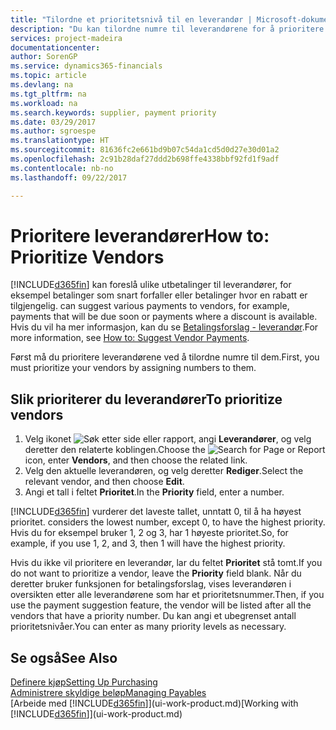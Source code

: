 ```yaml
---
title: "Tilordne et prioritetsnivå til en leverandør | Microsoft-dokumentasjon"
description: "Du kan tilordne numre til leverandørene for å prioritere dem og forenkle betalingsforslag i Financials."
services: project-madeira
documentationcenter: 
author: SorenGP
ms.service: dynamics365-financials
ms.topic: article
ms.devlang: na
ms.tgt_pltfrm: na
ms.workload: na
ms.search.keywords: supplier, payment priority
ms.date: 03/29/2017
ms.author: sgroespe
ms.translationtype: HT
ms.sourcegitcommit: 81636fc2e661bd9b07c54da1cd5d0d27e30d01a2
ms.openlocfilehash: 2c91b28daf27ddd2b698ffe4338bbf92fd1f9adf
ms.contentlocale: nb-no
ms.lasthandoff: 09/22/2017

---
```

# <a name="how-to-prioritize-vendors"></a><span data-ttu-id="311ec-103">Prioritere leverandører</span><span class="sxs-lookup"><span data-stu-id="311ec-103">How to: Prioritize Vendors</span></span>
[!INCLUDE[d365fin](includes/d365fin_md.md)]<span data-ttu-id="311ec-104"> kan foreslå ulike utbetalinger til leverandører, for eksempel betalinger som snart forfaller eller betalinger hvor en rabatt er tilgjengelig.</span><span class="sxs-lookup"><span data-stu-id="311ec-104"> can suggest various payments to vendors, for example, payments that will be due soon or payments where a discount is available.</span></span> <span data-ttu-id="311ec-105">Hvis du vil ha mer informasjon, kan du se [Betalingsforslag - leverandør](payables-how-suggest-vendor-payments.md).</span><span class="sxs-lookup"><span data-stu-id="311ec-105">For more information, see [How to: Suggest Vendor Payments](payables-how-suggest-vendor-payments.md).</span></span>

<span data-ttu-id="311ec-106">Først må du prioritere leverandørene ved å tilordne numre til dem.</span><span class="sxs-lookup"><span data-stu-id="311ec-106">First, you must prioritize your vendors by assigning numbers to them.</span></span>

## <a name="to-prioritize-vendors"></a><span data-ttu-id="311ec-107">Slik prioriterer du leverandører</span><span class="sxs-lookup"><span data-stu-id="311ec-107">To prioritize vendors</span></span>
1. <span data-ttu-id="311ec-108">Velg ikonet ![Søk etter side eller rapport](media/ui-search/search_small.png "Ikonet Søk etter side eller rapport"), angi **Leverandører**, og velg deretter den relaterte koblingen.</span><span class="sxs-lookup"><span data-stu-id="311ec-108">Choose the ![Search for Page or Report](media/ui-search/search_small.png "Search for Page or Report icon") icon, enter **Vendors**, and then choose the related link.</span></span>
2. <span data-ttu-id="311ec-109">Velg den aktuelle leverandøren, og velg deretter **Rediger**.</span><span class="sxs-lookup"><span data-stu-id="311ec-109">Select the relevant vendor, and then choose **Edit**.</span></span>
3. <span data-ttu-id="311ec-110">Angi et tall i feltet **Prioritet**.</span><span class="sxs-lookup"><span data-stu-id="311ec-110">In the **Priority** field, enter a number.</span></span>

[!INCLUDE[d365fin](includes/d365fin_md.md)]<span data-ttu-id="311ec-111"> vurderer det laveste tallet, unntatt 0, til å ha høyest prioritet.</span><span class="sxs-lookup"><span data-stu-id="311ec-111"> considers the lowest number, except 0, to have the highest priority.</span></span> <span data-ttu-id="311ec-112">Hvis du for eksempel bruker 1, 2 og 3, har 1 høyeste prioritet.</span><span class="sxs-lookup"><span data-stu-id="311ec-112">So, for example, if you use 1, 2, and 3, then 1 will have the highest priority.</span></span>

<span data-ttu-id="311ec-113">Hvis du ikke vil prioritere en leverandør, lar du feltet **Prioritet** stå tomt.</span><span class="sxs-lookup"><span data-stu-id="311ec-113">If you do not want to prioritize a vendor, leave the **Priority** field blank.</span></span> <span data-ttu-id="311ec-114">Når du deretter bruker funksjonen for betalingsforslag, vises leverandøren i oversikten etter alle leverandørene som har et prioritetsnummer.</span><span class="sxs-lookup"><span data-stu-id="311ec-114">Then, if you use the payment suggestion feature, the vendor will be listed after all the vendors that have a priority number.</span></span> <span data-ttu-id="311ec-115">Du kan angi et ubegrenset antall prioritetsnivåer.</span><span class="sxs-lookup"><span data-stu-id="311ec-115">You can enter as many priority levels as necessary.</span></span>

## <a name="see-also"></a><span data-ttu-id="311ec-116">Se også</span><span class="sxs-lookup"><span data-stu-id="311ec-116">See Also</span></span>
[<span data-ttu-id="311ec-117">Definere kjøp</span><span class="sxs-lookup"><span data-stu-id="311ec-117">Setting Up Purchasing</span></span>](purchasing-setup-purchasing.md)  
[<span data-ttu-id="311ec-118">Administrere skyldige beløp</span><span class="sxs-lookup"><span data-stu-id="311ec-118">Managing Payables</span></span>](payables-manage-payables.md)  
<span data-ttu-id="311ec-119">[Arbeide med [!INCLUDE[d365fin](includes/d365fin_md.md)]](ui-work-product.md)</span><span class="sxs-lookup"><span data-stu-id="311ec-119">[Working with [!INCLUDE[d365fin](includes/d365fin_md.md)]](ui-work-product.md)</span></span>

